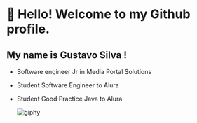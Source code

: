 # 👋 Hello! Welcome to my Github profile.
## My name is Gustavo Silva !
- Software engineer Jr in Media Portal Solutions
- Student Software Engineer to Alura
- Student Good Practice Java to Alura

  ![giphy](https://media.giphy.com/media/v1.Y2lkPTc5MGI3NjExNXQ2OHZrNXFmaWZrcHd6ZGpiano3OGUwaXQyd25zMGN4aGFtZ251diZlcD12MV9pbnRlcm5hbF9naWZfYnlfaWQmY3Q9Zw/HscDLzkO8EOTmgkhQP/giphy.gif)
<!--
**guh1994/guh1994** is a ✨ _special_ ✨ repository because its `README.md` (this file) appears on your GitHub profile.

Here are some ideas to get you started:

- 🔭 I’m currently working on ...
- 🌱 I’m currently learning ...
- 👯 I’m looking to collaborate on ...
- 🤔 I’m looking for help with ...
- 💬 Ask me about ...
- 📫 How to reach me: ...
- 😄 Pronouns: ...
- ⚡ Fun fact: ...
-->
